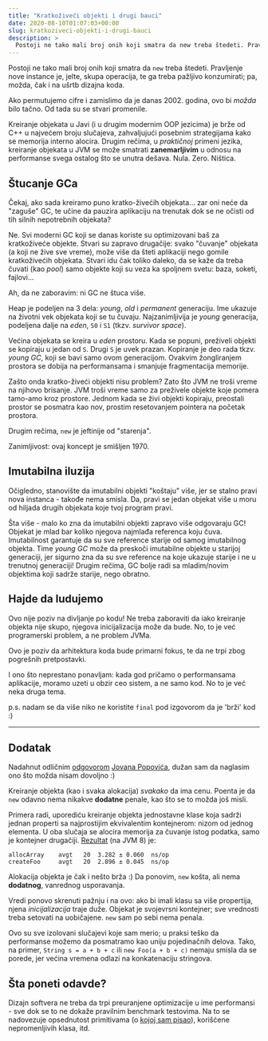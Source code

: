 ```yaml
---
title: "Kratkoživeći objekti i drugi bauci"
date: 2020-08-10T01:07:03+00:00
slug: kratkoziveci-objekti-i-drugi-bauci
description: >
  Postoji ne tako mali broj onih koji smatra da new treba štedeti. Pravljenje nove instance je, jelte, skupa operacija, te ga treba pažljivo konzumirati; pa, možda, čak i na ušrtb dizajna koda.
---
```


Postoji ne tako mali broj onih koji smatra da `new` treba štedeti. Pravljenje nove instance je, jelte, skupa operacija, te ga treba pažljivo konzumirati; pa, možda, čak i na ušrtb dizajna koda.

Ako permutujemo cifre i zamislimo da je danas 2002. godina, ovo bi _možda_ bilo tačno. Od tada su se stvari promenile.

Kreiranje objekata u Javi (i u drugim modernim OOP jezicima) je brže od C\++ u najvećem broju slučajeva, zahvaljujući posebnim strategijama kako se memorija interno alocira. Drugim rečima, u _praktičnoj_ primeni jezika, kreiranje objekata u JVM se može smatrati **zanemarljivim** u odnosu na performanse svega ostalog što se unutra dešava. Nula. Zero. Ništica.

## Štucanje GCa

Čekaj, ako sada kreiramo puno kratko-živećih objekata... zar oni neće da "zaguše" GC, te učine da pauzira aplikaciju na trenutak dok se ne očisti od tih silnih nepotrebnih objekata?

Ne. Svi moderni GC koji se danas koriste su optimizovani baš za kratkoživeće objekte. Stvari su zapravo drugačije: svako "čuvanje" objekata (a koji ne žive sve vreme), može više da šteti aplikaciji nego gomile kratkoživećih objekata. Stvari idu čak toliko daleko, da se kaže da treba čuvati (kao _pool_) samo objekte koji su veza ka spoljnem svetu: baza, soketi, fajlovi...

Ah, da ne zaboravim: ni GC ne štuca više.

Heap je podeljen na 3 dela: _young_, _old_ i _permanent_ generaciju. Ime ukazuje na životni vek objekata koji se tu čuvaju. Najzanimljivija je _young_ generacija, podeljena dalje na _eden_, `S0` i `S1` (tkzv. _survivor space_).

Većina objekata se kreira u _eden_ prostoru. Kada se popuni, preživeli objekti se kopiraju u jedan od `S`. Drugi `S` je uvek prazan. Kopiranje je deo rada tkzv. _young GC_, koji se bavi samo ovom generacijom. Ovakvim žongliranjem prostora se dobija na performansama i smanjuje fragmentacija memorije.

Zašto onda kratko-živeći objekti nisu problem? Zato što JVM ne troši vreme na njihovo brisanje. JVM troši vreme samo za preživele objekte koje pomera tamo-amo kroz prostore. Jednom kada se živi objekti kopiraju, preostali prostor se posmatra kao nov, prostim resetovanjem pointera na početak prostora.

Drugim rečima, `new` je jeftinije od "starenja".

Zanimljivost: ovaj koncept je smišljen 1970.

## Imutabilna iluzija

Očigledno, stanovište da imutabilni objekti "koštaju" više, jer se stalno pravi nova instanca - takođe nema smisla. Da, pravi se jedan objekat više u moru od hiljada drugih objekata koje tvoj program pravi.

Šta više - malo ko zna da imutabilni objekti zapravo više odgovaraju GC! Objekat je mlad bar koliko njegova najmlađa referenca koju čuva. Imutabilnost garantuje da su sve reference starije od samog imutabilnog objekta. Time _young GC_ može da preskoči imutabilne objekte u starijoj generaciji, jer sigurno zna da su sve reference na koje ukazuje starije i ne u trenutnoj generaciji! Drugim rečima, GC bolje radi sa mladim/novim objektima koji sadrže starije, nego obratno.

## Hajde da ludujemo

Ovo nije poziv na divljanje po kodu! Ne treba zaboraviti da iako kreiranje objekta nije skupo, njegova inicijalizacija može da bude. No, to je već programerski problem, a ne problem JVMa.

Ovo je poziv da arhitektura koda bude primarni fokus, te da ne trpi zbog pogrešnih pretpostavki.

I ono što neprestano ponavljam: kada god pričamo o performansama aplikacije, moramo uzeti u obzir ceo sistem, a ne samo kod. No to je već neka druga tema.

p.s. nadam se da više niko ne koristite `final` pod izgovorom da je 'brži' kod :)

---

## Dodatak

Nadahnut odličnim [odgovorom](https://www.linkedin.com/feed/update/urn:li:activity:6698851995274547200?commentUrn=urn%3Ali%3Acomment%3A%28activity%3A6698851995274547200%2C6699464736146280448%29) [Jovana Popovića](https://www.linkedin.com/in/jovan-popovic/), dužan sam da naglasim ono što možda nisam dovoljno :)

Kreiranje objekta (kao i svaka alokacija) _svakako_ da ima cenu. Poenta je da `new` odavno nema nikakve **dodatne** penale, kao što se to možda još misli.

Primera radi, uporediću kreiranje objekta jednostavne klase koja sadrži jednan properti sa najprostijim ekvivalentim kontejnerom: nizom od jednog elementa. U oba slučaja se alocira memorija za čuvanje istog podatka, samo je kontejner drugačiji. [Rezultat](https://github.com/igr/java-benchmarks/blob/master/src/main/java/com/oblac/jmh/lang/NewBenchmark.java) (na JVM 8) je:

```text
allocArray    avgt   20  3.282 ± 0.060  ns/op
createFoo     avgt   20  2.896 ± 0.045  ns/op
```

Alokacija objekta je čak i nešto brža :) Da ponovim, `new` košta, ali nema **dodatnog**, vanrednog usporavanja.

Vredi ponovo skrenuti pažnju i na ovo: ako bi imali klasu sa više propertija, njena _inicijalizacija_ traje duže. Objekat je svojevrsni kontejner; sve vrednosti treba setovati na uobičajene. `new` sam po sebi nema penala.

Ovo su sve izolovani slučajevi koje sam merio; u praksi teško da performanse možemo da posmatramo kao uniju pojedinačnih delova. Tako, na primer, `String s = a + b + c` ili `new Foo(a + b + c)` nemaju smisla da se porede, jer većina vremena odlazi na konkatenaciju stringova.

## Šta poneti odavde?

Dizajn softvera ne treba da trpi preuranjene optimizacije u ime performansi - sve dok se to ne dokaže pravilnim benchmark testovima. Na to se nadovezuje opsednutost primitivama (o [kojoj sam pisao](/opsednutost-primitivnim/)), korišćene nepromenljivih klasa, itd.
